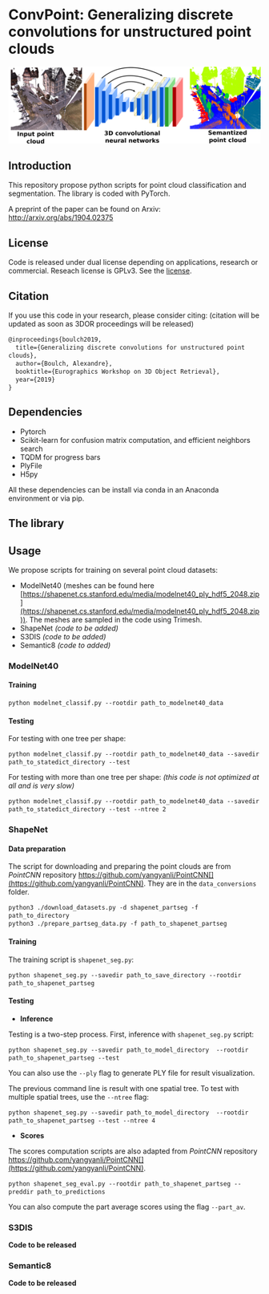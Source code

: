 # ConvPoint: Generalizing discrete convolutions for unstructured point clouds


![SnapNet products](./doc/convPoint.png)

## Introduction

This repository propose python scripts for point cloud classification and segmentation. The library is coded with PyTorch.

A preprint of the paper can be found on Arxiv:  
http://arxiv.org/abs/1904.02375


## License

Code is released under dual license depending on applications, research or commercial. Reseach license is GPLv3.
See the [license](LICENSE.md).

## Citation

If you use this code in your research, please consider citing:
(citation will be updated as soon as 3DOR proceedings will be released)

```
@inproceedings{boulch2019,
  title={Generalizing discrete convolutions for unstructured point clouds},
  author={Boulch, Alexandre},
  booktitle={Eurographics Workshop on 3D Object Retrieval},
  year={2019}
}
```

## Dependencies

- Pytorch
- Scikit-learn for confusion matrix computation, and efficient neighbors search  
- TQDM for progress bars
- PlyFile
- H5py

All these dependencies can be install via conda in an Anaconda environment or via pip.

## The library

## Usage

We propose scripts for training on several point cloud datasets:
- ModelNet40 (meshes can be found here [https://shapenet.cs.stanford.edu/media/modelnet40_ply_hdf5_2048.zip](https://shapenet.cs.stanford.edu/media/modelnet40_ply_hdf5_2048.zip)). The meshes are sampled in the code using Trimesh.
- ShapeNet *(code to be added)*
- S3DIS *(code to be added)*
- Semantic8 *(code to added)*

### ModelNet40

#### Training
```
python modelnet_classif.py --rootdir path_to_modelnet40_data
```

#### Testing

For testing with one tree per shape:
```
python modelnet_classif.py --rootdir path_to_modelnet40_data --savedir path_to_statedict_directory --test
```
For testing with more than one tree per shape: *(this code is not optimized at all and is very slow)*
```
python modelnet_classif.py --rootdir path_to_modelnet40_data --savedir path_to_statedict_directory --test --ntree 2
```

### ShapeNet

#### Data preparation

The script for downloading and preparing the point clouds are from *PointCNN* repository https://github.com/yangyanli/PointCNN[](https://github.com/yangyanli/PointCNN).
They are in the ```data_conversions``` folder.

```
python3 ./download_datasets.py -d shapenet_partseg -f path_to_directory
python3 ./prepare_partseg_data.py -f path_to_shapenet_partseg
```

#### Training

The training script is ```shapenet_seg.py```:

```
python shapenet_seg.py --savedir path_to_save_directory --rootdir path_to_shapenet_partseg
```

#### Testing

- **Inference**

Testing is a two-step process. First, inference with ```shapenet_seg.py``` script:

```
python shapenet_seg.py --savedir path_to_model_directory  --rootdir path_to_shapenet_partseg --test
```
You can also use the ```--ply``` flag to generate PLY file for result visualization.

The previous command line is result with one spatial tree. To test with multiple spatial trees, use the  ```--ntree``` flag:

```
python shapenet_seg.py --savedir path_to_model_directory  --rootdir path_to_shapenet_partseg --test --ntree 4
```

- **Scores**

The scores computation scripts are also adapted from *PointCNN* repository https://github.com/yangyanli/PointCNN[](https://github.com/yangyanli/PointCNN).

```
python shapenet_seg_eval.py --rootdir path_to_shapenet_partseg --preddir path_to_predictions
```

You can also compute the part average scores using the flag ```--part_av```.

### S3DIS

**Code to be released**

### Semantic8

**Code to be released**